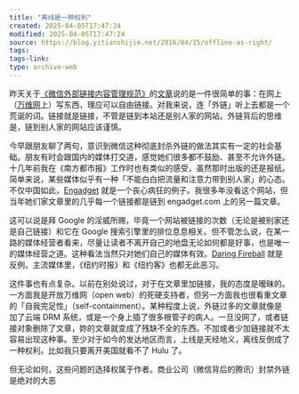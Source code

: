 ```yaml
---
title: "离线是一种权利"
created: 2025-04-05T17:47:24
modified: 2025-04-05T17:47:24
source: https://blog.yitianshijie.net/2016/04/15/offline-as-right/
tags:
tags-link:
type: archive-web
---
```

昨天关于[《微信外部链接内容管理规范》](https://weixin.qq.com/cgi-bin/readtemplate?t=weixin_external_links_content_management_specification&from=groupmessage&isappinstalled=0&pass_ticket=CVDmRdTzDi%2BeA9xtCT4dqZ68LQFGt0RRq3WE8W3U%2BJE%3D)的[文章](https://blog.yitianshijie.net/2016/04/13/wechat-against-world-wide-web/)说的是一件很简单的事：在网上（[万维网](https://en.wikipedia.org/wiki/World_Wide_Web)上）写东西，理应可以自由链接。对我来说，连「外链」听上去都是一个荒诞的词。链接就是链接，不管是链到本站还是别人家的网站。外链背后的思维是，链到别人家的网站应该谨慎。

今早跟朋友聊了两句，意识到微信这种彻底封杀外链的做法其实有一定的社会基础。朋友有时会跟国内的媒体打交道，感觉她们很多都不鼓励、甚至不允许外链。十几年前我在《南方都市报》工作时也有类似的感受，虽然那时出版的还是报纸。简单来说，某些媒体似乎有一种「不能白白把流量和注意力带到别人家」的心态。不仅中国如此，[Engadget](http://www.engadget.com/) 就是一个丧心病狂的例子。我很多年没看这个网站，但当年她们家文章里的几乎每一个链接都是链到 engadget.com 上的另一篇文章。

这可以说是拜 Google 的淫威所赐，毕竟一个网站被链接的次数（无论是被别家还是自己链接）和它在 Google 搜索引擎里的排位息息相关。但不管怎么说，在某一路的媒体经营者看来，尽量让读者不离开自己的地盘无论如何都是好事，也是唯一的媒体经营之道。这种看法当然只对她们自己的媒体有效。[Daring Fireball](http://daringfireball.net/) 就是反例。主流媒体里，《纽约时报》和《纽约客》也都无此恶习。

这件事也有点复杂。以前在别处说过，对于在文章里加链接，我的态度是暧昧的。一方面我是开放万维网（open web）的死硬支持者，但另一方面我也很看重文章的「自我完足性」（self-containment）。某种程度上说，外链过多的文章就像是加了云端 DRM 系统，或是一个身上插了很多根管子的病人。一旦没网了，或者链接对象删除了文章，妳的文章就变成了残缺不全的东西。不加或者少加链接就不太容易出现这种事。至少对于如今的发达地区而言，上线是天经地义，离线反倒成了一种权利。比如我只要离开美国就看不了 Hulu 了。

但无论如何，这些问题的选择权属于作者。商业公司（微信背后的腾讯）封禁外链是绝对的大恶